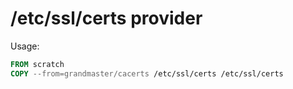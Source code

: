 # /etc/ssl/certs provider

Usage:

```Dockerfile
FROM scratch
COPY --from=grandmaster/cacerts /etc/ssl/certs /etc/ssl/certs
```
